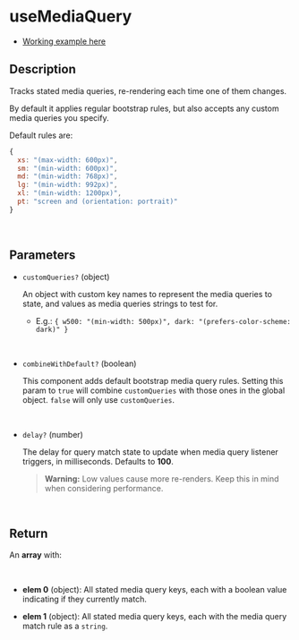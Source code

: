 # useMediaQuery

- [Working example here](https://react-fanmade-hooks.netlify.app/use-media-query)

## Description

Tracks stated media queries, re-rendering each time one of them changes.

By default it applies regular bootstrap rules, but also accepts any custom media queries you specify.

Default rules are:

```javascript
{
  xs: "(max-width: 600px)",
  sm: "(min-width: 600px)",
  md: "(min-width: 768px)",
  lg: "(min-width: 992px)",
  xl: "(min-width: 1200px)",
  pt: "screen and (orientation: portrait)"
}
```

<br />

## Parameters

- `customQueries?` (object)

  An object with custom key names to represent the media queries to state, and values as media queries strings to test for.

  - E.g.: `{ w500: "(min-width: 500px)", dark: "(prefers-color-scheme: dark)" }`

<br />

- `combineWithDefault?` (boolean)

  This component adds default bootstrap media query rules. Setting this param to `true` will combine `customQueries` with those ones in the global object. `false` will only use `customQueries`.

<br />

- `delay?` (number)

  The delay for query match state to update when media query listener triggers, in milliseconds. Defaults to **100**.

  > **Warning:** Low values cause more re-renders. Keep this in mind when considering performance.

<br />

## Return

An **array** with:

<br />

- **elem 0** (object): All stated media query keys, each with a boolean value indicating if they currently match.

- **elem 1** (object): All stated media query keys, each with the media query match rule as a `string`.
